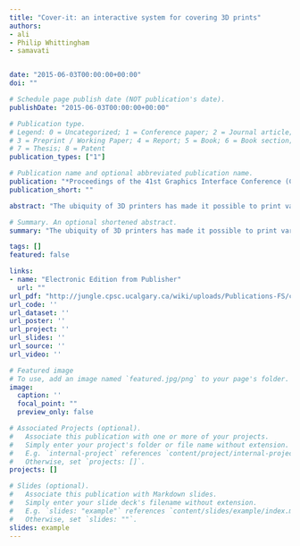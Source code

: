 ```yaml
---
title: "Cover-it: an interactive system for covering 3D prints"
authors:
- ali
- Philip Whittingham
- samavati


date: "2015-06-03T00:00:00+00:00"
doi: ""

# Schedule page publish date (NOT publication's date).
publishDate: "2015-06-03T00:00:00+00:00"

# Publication type.
# Legend: 0 = Uncategorized; 1 = Conference paper; 2 = Journal article;
# 3 = Preprint / Working Paper; 4 = Report; 5 = Book; 6 = Book section;
# 7 = Thesis; 8 = Patent
publication_types: ["1"]

# Publication name and optional abbreviated publication name.
publication: "*Proceedings of the 41st Graphics Interface Conference (Canadian Information Processing Society)*"
publication_short: ""

abstract: "The ubiquity of 3D printers has made it possible to print various types of objects, from toys to mechanical objects. However, most available 3D printers are single or double colors. Even printers that can produce objects with multiple colors do not offer the ability to cover the object with a desired material, such as a piece of cloth or fur. In this paper, we propose a system that produces simple 2D patches that can be used as a reference for cutting material to cover the 3D printed object. The system allows for user interactions to correct and modify the patches, and provides guidelines on how to wrap the printed object via small curves illustrating the patch boundaries etched on the printed object as well as an animation showing how the 2D patches should be folded together. To avoid wasting materials, a heuristics method is also employed to pack 2D patches in the layout. To compensate the effect of inflation resulted from …"

# Summary. An optional shortened abstract.
summary: "The ubiquity of 3D printers has made it possible to print various types of objects, from toys to mechanical objects. However, most available 3D printers are single or double colors. Even printers that can produce objects with multiple colors do not offer the ability to cover the object with a desired material, such as a piece of cloth or fur. In this paper, we propose a system that produces simple 2D patches that can be used as a reference for cutting material to cover the 3D printed object. The..."

tags: []
featured: false

links:
- name: "Electronic Edition from Publisher"
  url: ""
url_pdf: "http://jungle.cpsc.ucalgary.ca/wiki/uploads/Publications-FS/cover-it-gi2015-mahdavi-amiri.pdf"
url_code: ''
url_dataset: ''
url_poster: ''
url_project: ''
url_slides: ''
url_source: ''
url_video: ''

# Featured image
# To use, add an image named `featured.jpg/png` to your page's folder. 
image:
  caption: ''
  focal_point: ""
  preview_only: false

# Associated Projects (optional).
#   Associate this publication with one or more of your projects.
#   Simply enter your project's folder or file name without extension.
#   E.g. `internal-project` references `content/project/internal-project/index.md`.
#   Otherwise, set `projects: []`.
projects: []

# Slides (optional).
#   Associate this publication with Markdown slides.
#   Simply enter your slide deck's filename without extension.
#   E.g. `slides: "example"` references `content/slides/example/index.md`.
#   Otherwise, set `slides: ""`.
slides: example
---
```

